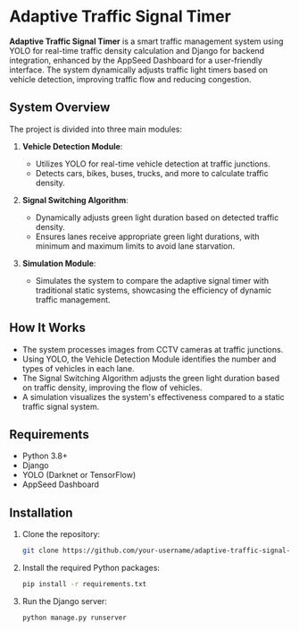 # Adaptive Traffic Signal Timer

**Adaptive Traffic Signal Timer** is a smart traffic management system using YOLO for real-time traffic density calculation and Django for backend integration, enhanced by the AppSeed Dashboard for a user-friendly interface. The system dynamically adjusts traffic light timers based on vehicle detection, improving traffic flow and reducing congestion.

## System Overview

The project is divided into three main modules:

1. **Vehicle Detection Module**: 
   - Utilizes YOLO for real-time vehicle detection at traffic junctions.
   - Detects cars, bikes, buses, trucks, and more to calculate traffic density.

2. **Signal Switching Algorithm**:
   - Dynamically adjusts green light duration based on detected traffic density.
   - Ensures lanes receive appropriate green light durations, with minimum and maximum limits to avoid lane starvation.

3. **Simulation Module**:
   - Simulates the system to compare the adaptive signal timer with traditional static systems, showcasing the efficiency of dynamic traffic management.

## How It Works

- The system processes images from CCTV cameras at traffic junctions.
- Using YOLO, the Vehicle Detection Module identifies the number and types of vehicles in each lane.
- The Signal Switching Algorithm adjusts the green light duration based on traffic density, improving the flow of vehicles.
- A simulation visualizes the system's effectiveness compared to a static traffic signal system.

## Requirements

- Python 3.8+
- Django
- YOLO (Darknet or TensorFlow)
- AppSeed Dashboard

## Installation

1. Clone the repository:

   ```bash
   git clone https://github.com/your-username/adaptive-traffic-signal-timer.git

2. Install the required Python packages:
   
   ```bash
   pip install -r requirements.txt

3. Run the Django server:
   
   ```bash
   python manage.py runserver
